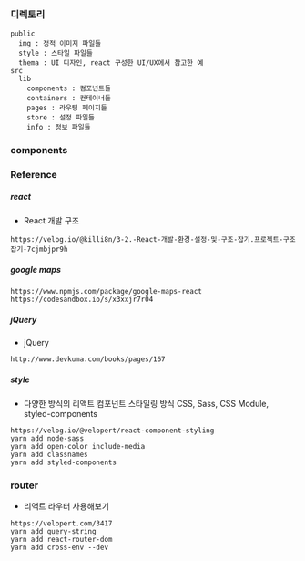 
### 디렉토리
~~~
public
  img : 정적 이미지 파일들
  style : 스타일 파일들
  thema : UI 디자인, react 구성한 UI/UX에서 참고한 예
src
  lib
    components : 컴포넌트들
    containers : 컨테이너들
    pages : 라우팅 페이지들
    store : 설정 파일들
    info : 정보 파일들
~~~

### components

### Reference

##### react
* React 개발 구조
~~~
https://velog.io/@killi8n/3-2.-React-개발-환경-설정-및-구조-잡기.프로젝트-구조잡기-7cjmbjpr9h
~~~

##### google maps
~~~
https://www.npmjs.com/package/google-maps-react
https://codesandbox.io/s/x3xxjr7r04
~~~

##### jQuery
* jQuery
~~~
http://www.devkuma.com/books/pages/167
~~~

##### style
* 다양한 방식의 리액트 컴포넌트 스타일링 방식 CSS, Sass, CSS Module, styled-components
~~~
https://velog.io/@velopert/react-component-styling
yarn add node-sass
yarn add open-color include-media 
yarn add classnames
yarn add styled-components
~~~

### router
* 리액트 라우터 사용해보기
~~~
https://velopert.com/3417
yarn add query-string
yarn add react-router-dom
yarn add cross-env --dev
~~~
